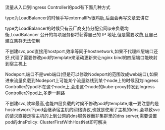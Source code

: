 流量从入口到Ingress Controller的pod有下面几种方式

type为LoadBalancer的时候手写externalIPs很鸡肋,后面会再写文章去讲它

type为LoadBalancer的时候只有云厂商支持分配公网ip来负载均衡,LoadBalancer 公开的每项服务都将获得自己的 IP 地址,但是需要收费,且自己建立集群无法使用

不创建svc,pod直接用hostport,效率等同于hostnetwork,如果不代理四层端口还好,代理了需要修改pod的template来滚动更新来让nginx bind的四层端口能映射到宿主机上

Nodeport,端口不是web端口(但是可以修改Nodeport的范围改成web端口),如果进来流量负载到Nodeport上可能某个流量路线到某个node上的时候因为Ingress Controller的pod不在这个node上,会走这个node的kube-proxy转发到Ingress Controller的pod上,多走一趟路

不创建svc,效率最高,也能四层负载的时候不修改pod的template,唯一要注意的是hostnetwork下pod会继承宿主机的网络协议,也就是使用了主机的dns,会导致svc的请求直接走宿主机的上到公网的dns服务器而非集群里的dns server,需要设置pod的dnsPolicy: ClusterFirstWithHostNet即可解决
